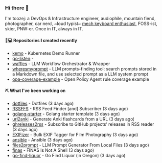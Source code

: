 ### Hi there 👋

I'm toozej: a DevOps & Infrastructure engineer, audiophile, mountain fiend, photographer, car nerd, ~loud typist~ [mech keyboard enthusiast](https://github.com/toozej/keebs), FOSS-ist, skier, PNW-er. Once in IT, always in IT.

#### 👨💻 Repositories I created recently

- [kemo](https://github.com/toozej/kemo) - Kubernetes Demo Runner
- [go-listen](https://github.com/toozej/go-listen) - 
- [waffles](https://github.com/toozej/waffles) - LLM Workflow Orchestrator & Wrapper
- [wheresmyprompt](https://github.com/toozej/wheresmyprompt) - LLM prompts-finding tool: search prompts stored in a Markdown file, and use selected prompt as a LLM system prompt
- [opa-coverage-example](https://github.com/toozej/opa-coverage-example) - Open Policy Agent rule coverage example

#### ⛏️ What I've been working on

- [dotfiles](https://github.com/toozej/dotfiles) - Dotfiles (3 days ago)
- [RSSFFS](https://github.com/toozej/RSSFFS) - RSS Feed Finder [and] Subscriber (3 days ago)
- [golang-starter](https://github.com/toozej/golang-starter) - Golang starter template (3 days ago)
- [url2anki](https://github.com/toozej/url2anki) - Generate Anki flashcards from a URL (3 days ago)
- [ghreleases2rss](https://github.com/toozej/ghreleases2rss) - Subscribe to GitHub projects’ releases in RSS reader (3 days ago)
- [EXIFizer](https://github.com/toozej/EXIFizer) - Bulk EXIF Tagger for Film Photography (3 days ago)
- [ansible](https://github.com/toozej/ansible) - Ansible (3 days ago)
- [files2prompt](https://github.com/toozej/files2prompt) - LLM Prompt Generator From Local Files (3 days ago)
- [finas](https://github.com/toozej/finas) - FINAS Is Not A Shell (3 days ago)
- [go-find-liquor](https://github.com/toozej/go-find-liquor) - Go Find Liquor (in Oregon) (3 days ago)
